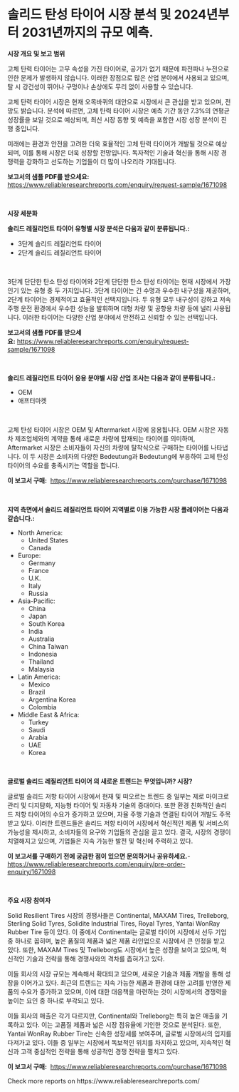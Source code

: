 <p><h1>솔리드 탄성 타이어 시장 분석 및 2024년부터 2031년까지의 규모 예측.</h1></p><p><strong>시장 개요 및 보고 범위</strong></p>
<p><p>고체 탄력 타이어는 고무 속성을 가진 타이어로, 공기가 없기 때문에 파전파나 누전으로 인한 문제가 발생하지 않습니다. 이러한 장점으로 많은 산업 분야에서 사용되고 있으며, 탈 시 강건성이 뛰어나 구멍이나 손상에도 무리 없이 사용할 수 있습니다. </p><p>고체 탄력 타이어 시장은 현재 오목바퀴의 대안으로 시장에서 큰 관심을 받고 있으며, 전망도 밝습니다. 분석에 따르면, 고체 탄력 타이어 시장은 예측 기간 동안 7.3%의 연평균 성장률을 보일 것으로 예상되며, 최신 시장 동향 및 예측을 포함한 시장 성장 분석이 진행 중입니다. </p><p>미래에는 환경과 안전을 고려한 더욱 효율적인 고체 탄력 타이어가 개발될 것으로 예상되며, 이를 통해 시장은 더욱 성장할 전망입니다. 독자적인 기술과 혁신을 통해 시장 경쟁력을 강화하고 선도하는 기업들이 더 많이 나오리라 기대됩니다.</p></p>
<p><strong>보고서의 샘플 PDF를 받으세요:</strong> <a href="https://www.reliableresearchreports.com/enquiry/request-sample/1671098">https://www.reliableresearchreports.com/enquiry/request-sample/1671098</a></p>
<p>&nbsp;</p>
<p><strong>시장 세분화</strong></p>
<p><strong>솔리드 레질리언트 타이어 유형별 시장 분석은 다음과 같이 분류됩니다.:</strong></p>
<p><ul><li>3단계 솔리드 레질리언트 타이어</li><li>2단계 솔리드 레질리언트 타이어</li></ul></p>
<p>&nbsp;</p>
<p><p>3단계 단단한 탄소 탄성 타이어와 2단계 단단한 탄소 탄성 타이어는 현재 시장에서 가장 인기 있는 유형 중 두 가지입니다. 3단계 타이어는 긴 수명과 우수한 내구성을 제공하며, 2단계 타이어는 경제적이고 효율적인 선택지입니다. 두 유형 모두 내구성이 강하고 저속주행 운전 환경에서 우수한 성능을 발휘하며 대형 차량 및 공항용 차량 등에 널리 사용됩니다. 이러한 타이어는 다양한 산업 분야에서 안전하고 신뢰할 수 있는 선택입니다.</p></p>
<p><strong>보고서의 샘플 PDF를 받으세요:</strong>&nbsp;<a href="https://www.reliableresearchreports.com/enquiry/request-sample/1671098">https://www.reliableresearchreports.com/enquiry/request-sample/1671098</a></p>
<p>&nbsp;</p>
<p><strong> 솔리드 레질리언트 타이어 응용 분야별 시장 산업 조사는 다음과 같이 분류됩니다.:</strong></p>
<p><ul><li>OEM</li><li>애프터마켓</li></ul></p>
<p>&nbsp;</p>
<p><p>고체 탄성 타이어 시장은 OEM 및 Aftermarket 시장에 응용됩니다. OEM 시장은 자동차 제조업체와의 계약을 통해 새로운 차량에 탑재되는 타이어를 의미하며, Aftermarket 시장은 소비자들이 자신의 차량에 탈착식으로 구매하는 타이어를 나타냅니다. 이 두 시장은 소비자의 다양한 Bedeutung과 Bedeutung에 부응하여 고체 탄성 타이어의 수요를 충족시키는 역할을 합니다.</p></p>
<p><strong>이 보고서 구매:</strong>&nbsp; <a href="https://www.reliableresearchreports.com/purchase/1671098">https://www.reliableresearchreports.com/purchase/1671098</a></p>
<p>&nbsp;</p>
<p><strong>지역 측면에서 솔리드 레질리언트 타이어 지역별로 이용 가능한 시장 플레이어는 다음과 같습니다.:</strong></p>
<p><ul>
    <li>
        North America:
        <ul>
            <li>United States</li>
            <li>Canada</li>
        </ul>
    </li>
    <li>
        Europe:
        <ul>
            <li>Germany</li>
            <li>France</li>
            <li>U.K.</li>
            <li>Italy</li>
            <li>Russia</li>
        </ul>
    </li>
    <li>
        Asia-Pacific:
        <ul>
            <li>China</li>
            <li>Japan</li>
            <li>South Korea</li>
            <li>India</li>
            <li>Australia</li>
            <li>China Taiwan</li>
            <li>Indonesia</li>
            <li>Thailand</li>
            <li>Malaysia</li>
        </ul>
    </li>
    <li>
        Latin America:
        <ul>
            <li>Mexico</li>
            <li>Brazil</li>
            <li>Argentina Korea</li>
            <li>Colombia</li>
        </ul>
    </li>
    <li>
        Middle East & Africa:
        <ul>
            <li>Turkey</li>
            <li>Saudi</li>
            <li>Arabia</li>
            <li>UAE</li>
            <li>Korea</li>
        </ul>
    </li>
    </ul></p>
<p>&nbsp;</p>
<p><strong>글로벌 솔리드 레질리언트 타이어 의 새로운 트렌드는 무엇입니까? 시장?</strong></p>
<p><p>글로벌 솔리드 저항 타이어 시장에서 현재 및 떠오르는 트렌드 중 일부는 제로 마이크로 관리 및 디지턈화, 지능형 타이어 및 자동차 기술의 증대이다. 또한 환경 친화적인 솔리드 저항 타이어의 수요가 증가하고 있으며, 자율 주행 기술과 연결된 타이어 개발도 주목 받고 있다. 이러한 트렌드들은 솔리드 저항 타이어 시장에서 혁신적인 제품 및 서비스의 가능성을 제시하고, 소비자들의 요구와 기업들의 관심을 끌고 있다. 결국, 시장의 경쟁이 치열해지고 있으며, 기업들은 지속 가능한 발전 및 혁신에 주력하고 있다.</p></p>
<p><strong>이 보고서를 구매하기 전에 궁금한 점이 있으면 문의하거나 공유하세요.</strong>- <a href="https://www.reliableresearchreports.com/enquiry/pre-order-enquiry/1671098">https://www.reliableresearchreports.com/enquiry/pre-order-enquiry/1671098</a></p>
<p>&nbsp;</p>
<p><strong>주요 시장 참여자</strong></p>
<p><p>Solid Resilient Tires 시장의 경쟁사들은 Continental, MAXAM Tires, Trelleborg, Sterling Solid Tyres, Solidite Industrial Tires, Royal Tyres, Yantai WonRay Rubber Tire 등이 있다. 이 중에서 Continental는 글로벌 타이어 시장에서 선두 기업 중 하나로 꼽히며, 높은 품질의 제품과 넓은 제품 라인업으로 시장에서 큰 인정을 받고 있다. 또한, MAXAM Tires 및 Trelleborg도 시장에서 높은 성장을 보이고 있으며, 혁신적인 기술과 전략을 통해 경쟁사와의 격차를 좁혀가고 있다.</p><p>이들 회사의 시장 규모는 계속해서 확대되고 있으며, 새로운 기술과 제품 개발을 통해 성장을 이어가고 있다. 최근의 트렌드는 지속 가능한 제품과 환경에 대한 고려를 반영한 제품의 수요가 증가하고 있으며, 이에 대한 대응책을 마련하는 것이 시장에서의 경쟁력을 높이는 요인 중 하나로 부각되고 있다.</p><p>이들 회사의 매출은 각기 다르지만, Continental와 Trelleborg는 특히 높은 매출을 기록하고 있다. 이는 고품질 제품과 넓은 시장 점유율에 기인한 것으로 분석된다. 또한, Yantai WonRay Rubber Tire는 신속한 성장세를 보여주며, 글로벌 시장에서의 입지를 다져가고 있다. 이들 중 일부는 시장에서 독보적인 위치를 차지하고 있으며, 지속적인 혁신과 고객 중심적인 전략을 통해 성공적인 경쟁 전략을 펼치고 있다.</p></p>
<p><strong>이 보고서 구매:</strong>&nbsp;&nbsp;<a href="https://www.reliableresearchreports.com/purchase/1671098">https://www.reliableresearchreports.com/purchase/1671098</a></p>
<p>Check more reports on https://www.reliableresearchreports.com/</p>
